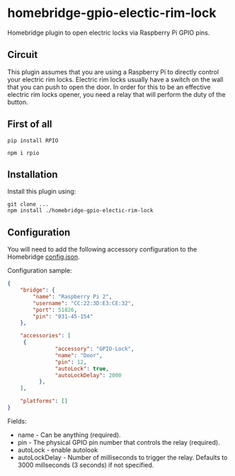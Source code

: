 # homebridge-gpio-electic-rim-lock
Homebridge plugin to open electric locks via Raspberry Pi GPIO pins.

## Circuit

This plugin assumes that you are using a Raspberry Pi to directly control your electric rim locks. Electric rim locks usually have a switch on the wall that you can push to open the door. In order for this to be an effective electric rim locks opener, you need a relay that will perform the duty of the button.


## First of all 
```
pip install RPIO

npm i rpio
```

## Installation

Install this plugin using: 
```
git clone ...
npm install ./homebridge-gpio-electic-rim-lock
```


## Configuration

You will need to add the following accessory configuration to the Homebridge [config.json](https://github.com/nfarina/homebridge/blob/master/config-sample.json).

Configuration sample:

```JSON
{
    "bridge": {
        "name": "Raspberry Pi 2",
        "username": "CC:22:3D:E3:CE:32",
        "port": 51826,
        "pin": "031-45-154"
    },

    "accessories": [
     {
               "accessory": "GPIO-Lock",
               "name": "Door",
               "pin": 12,
               "autoLock": true,
               "autoLockDelay": 2000
          },
    ],

    "platforms": []
}

```

Fields: 

* name - Can be anything (required).
* pin - The physical GPIO pin number that controls the relay (required).
* autoLock - enable autolook
* autoLockDelay - Number of milliseconds to trigger the relay. Defaults to 3000 millseconds (3 seconds) if not specified.
